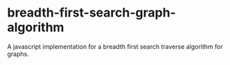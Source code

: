 # breadth-first-search-graph-algorithm
A javascript implementation for a breadth first search traverse algorithm for graphs.
